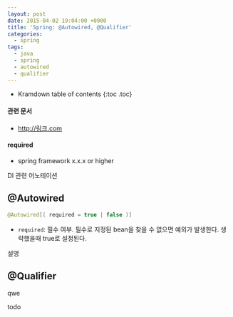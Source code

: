 ```yaml
---
layout: post
date: 2015-04-02 19:04:00 +0900
title: 'Spring: @Autowired, @Qualifier'
categories:
  - spring
tags:
  - java
  - spring
  - autowired
  - qualifier
---
```


* Kramdown table of contents
{:toc .toc}

#### 관련 문서

- http://링크.com

#### required

- spring framework x.x.x or higher

DI 관련 어노테이션

## @Autowired

```java
@Autowired[( required = true | false )]
```

- `required`: 필수 여부. 필수로 지정된 bean을 찾을 수 없으면 예외가 발생한다. 생략했을때 true로 설정된다.

설명

## @Qualifier

qwe

todo

